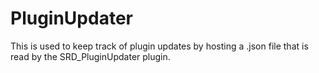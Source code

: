 # PluginUpdater
This is used to keep track of plugin updates by hosting a .json file that is read by the SRD_PluginUpdater plugin.
